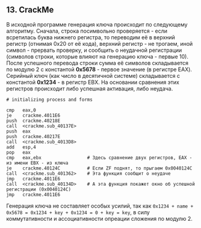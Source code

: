 ## 13.   CrackMe

В исходной программе генерация ключа происходит по следующему алгоритму. Сначала, строка посимвольно проверяется - если всретилась буква нижнего регистра, то переводим её в верхний регистр (отнимая 0x20 от её кода), верхний регистр - не трогаем, иной символ - прервать проверку, и сообщить о неудачной регистрации (символов строки, которые влияют на генерацию ключа - первые 10). После успешного перевода строки сумма её символов складывается по модулю 2 с константой **0x5678** - первое значение (в регистре EAX). Серийный ключ (как число в десятичной системе) складывается с константой **0x1234** - в регистр EBX. На основании сравнения этих регистров происходит либо успешная активация, либо неудача. 

```assembly
# initializing process and forms

cmp   eax,0
je    crackme.4011E6
push  crackme.40218E
call  <crackme.sub_40137E>
push  eax
push  crackme.40217E
call  <crackme.sub_4013D8>
add   esp,4
pop   eax
cmp   eax,ebx                 # Здесь сравнение двух регистров, EAX - из имени EBX - из ключа
je    crackme.40124C          # Если ZF поднят, то прыгаем 0x0040124C
call  <crackme.sub_401362>    # Эта функция сообщит о неудаче
jmp   crackme.4011E6            
call  <crackme.sub_40134D>    # А эта функция покажет окно об успешной регистрации (0x0040124C)
jmp   crackme.4011E6        

```



Генерация ключа не составляет особых усилий, так как `0x1234 + name + 0x5678 = 0x1234 + key + 0x1234 = 0 + key = key`, в силу коммутативности и ассоциативности опреации сложения по модулю 2. 

